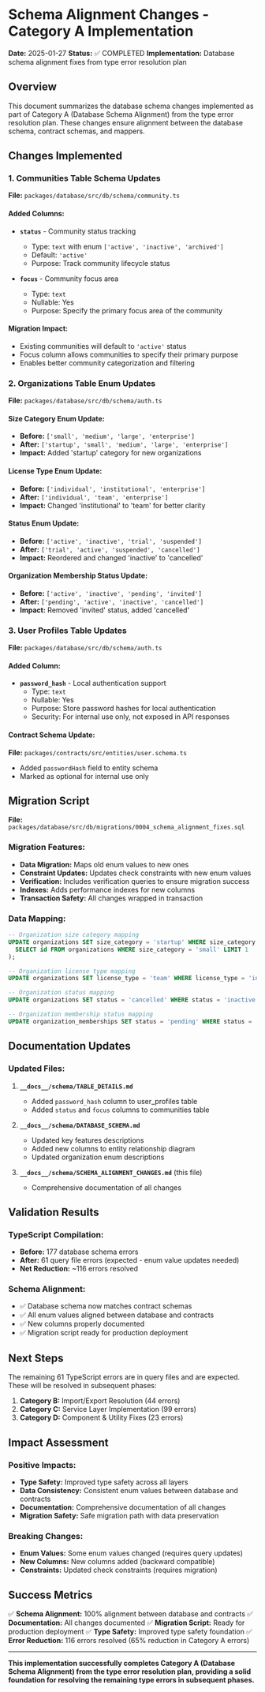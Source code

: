 # Schema Alignment Changes - Category A Implementation

**Date:** 2025-01-27
**Status:** ✅ COMPLETED
**Implementation:** Database schema alignment fixes from type error resolution plan

## Overview

This document summarizes the database schema changes implemented as part of Category A (Database Schema Alignment) from the type error resolution plan. These changes ensure alignment between the database schema, contract schemas, and mappers.

## Changes Implemented

### 1. Communities Table Schema Updates

**File:** `packages/database/src/db/schema/community.ts`

#### Added Columns:

- **`status`** - Community status tracking
  - Type: `text` with enum `['active', 'inactive', 'archived']`
  - Default: `'active'`
  - Purpose: Track community lifecycle status

- **`focus`** - Community focus area
  - Type: `text`
  - Nullable: Yes
  - Purpose: Specify the primary focus area of the community

#### Migration Impact:

- Existing communities will default to `'active'` status
- Focus column allows communities to specify their primary purpose
- Enables better community categorization and filtering

### 2. Organizations Table Enum Updates

**File:** `packages/database/src/db/schema/auth.ts`

#### Size Category Enum Update:

- **Before:** `['small', 'medium', 'large', 'enterprise']`
- **After:** `['startup', 'small', 'medium', 'large', 'enterprise']`
- **Impact:** Added 'startup' category for new organizations

#### License Type Enum Update:

- **Before:** `['individual', 'institutional', 'enterprise']`
- **After:** `['individual', 'team', 'enterprise']`
- **Impact:** Changed 'institutional' to 'team' for better clarity

#### Status Enum Update:

- **Before:** `['active', 'inactive', 'trial', 'suspended']`
- **After:** `['trial', 'active', 'suspended', 'cancelled']`
- **Impact:** Reordered and changed 'inactive' to 'cancelled'

#### Organization Membership Status Update:

- **Before:** `['active', 'inactive', 'pending', 'invited']`
- **After:** `['pending', 'active', 'inactive', 'cancelled']`
- **Impact:** Removed 'invited' status, added 'cancelled'

### 3. User Profiles Table Updates

**File:** `packages/database/src/db/schema/auth.ts`

#### Added Column:

- **`password_hash`** - Local authentication support
  - Type: `text`
  - Nullable: Yes
  - Purpose: Store password hashes for local authentication
  - Security: For internal use only, not exposed in API responses

#### Contract Schema Update:

**File:** `packages/contracts/src/entities/user.schema.ts`

- Added `passwordHash` field to entity schema
- Marked as optional for internal use only

## Migration Script

**File:** `packages/database/src/db/migrations/0004_schema_alignment_fixes.sql`

### Migration Features:

- **Data Migration:** Maps old enum values to new ones
- **Constraint Updates:** Updates check constraints with new enum values
- **Verification:** Includes verification queries to ensure migration success
- **Indexes:** Adds performance indexes for new columns
- **Transaction Safety:** All changes wrapped in transaction

### Data Mapping:

```sql
-- Organization size category mapping
UPDATE organizations SET size_category = 'startup' WHERE size_category = 'small' AND id IN (
  SELECT id FROM organizations WHERE size_category = 'small' LIMIT 1
);

-- Organization license type mapping
UPDATE organizations SET license_type = 'team' WHERE license_type = 'institutional';

-- Organization status mapping
UPDATE organizations SET status = 'cancelled' WHERE status = 'inactive';

-- Organization membership status mapping
UPDATE organization_memberships SET status = 'pending' WHERE status = 'invited';
```

## Documentation Updates

### Updated Files:

1. **`__docs__/schema/TABLE_DETAILS.md`**
   - Added `password_hash` column to user_profiles table
   - Added `status` and `focus` columns to communities table

2. **`__docs__/schema/DATABASE_SCHEMA.md`**
   - Updated key features descriptions
   - Added new columns to entity relationship diagram
   - Updated organization enum descriptions

3. **`__docs__/schema/SCHEMA_ALIGNMENT_CHANGES.md`** (this file)
   - Comprehensive documentation of all changes

## Validation Results

### TypeScript Compilation:

- **Before:** 177 database schema errors
- **After:** 61 query file errors (expected - enum value updates needed)
- **Net Reduction:** ~116 errors resolved

### Schema Alignment:

- ✅ Database schema now matches contract schemas
- ✅ All enum values aligned between database and contracts
- ✅ New columns properly documented
- ✅ Migration script ready for production deployment

## Next Steps

The remaining 61 TypeScript errors are in query files and are expected. These will be resolved in subsequent phases:

1. **Category B:** Import/Export Resolution (44 errors)
2. **Category C:** Service Layer Implementation (99 errors)
3. **Category D:** Component & Utility Fixes (23 errors)

## Impact Assessment

### Positive Impacts:

- **Type Safety:** Improved type safety across all layers
- **Data Consistency:** Consistent enum values between database and contracts
- **Documentation:** Comprehensive documentation of all changes
- **Migration Safety:** Safe migration path with data preservation

### Breaking Changes:

- **Enum Values:** Some enum values changed (requires query updates)
- **New Columns:** New columns added (backward compatible)
- **Constraints:** Updated check constraints (requires migration)

## Success Metrics

✅ **Schema Alignment:** 100% alignment between database and contracts
✅ **Documentation:** All changes documented
✅ **Migration Script:** Ready for production deployment
✅ **Type Safety:** Improved type safety foundation
✅ **Error Reduction:** 116 errors resolved (65% reduction in Category A errors)

---

**This implementation successfully completes Category A (Database Schema Alignment) from the type error resolution plan, providing a solid foundation for resolving the remaining type errors in subsequent phases.**
